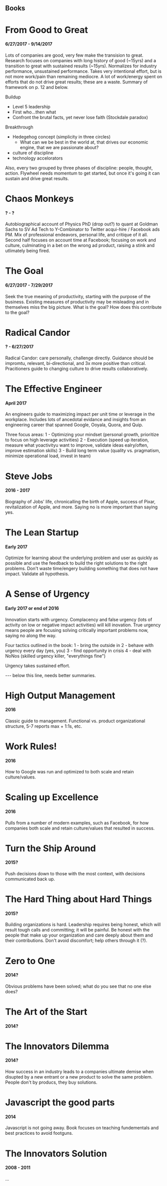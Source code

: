 Books
---

# From Good to Great
#### 6/27/2017 - 9/14/2017
Lots of companies are good, very few make the transision to great. Research focuses on companies with long history of good (~15yrs) and a transition to great with sustained results (~15yrs). Normalizes for industry performance, unsustained performance. Takes very intentional effort, but is not more work/pain than remaining mediocre. A lot of work/energy spent on efforts that do not drive great results; these are a waste. Summary of framework on p. 12 and below.

Buildup
- Level 5 leadership
- First who...then what
- Confront the brutal facts, yet never lose faith (Stockdale paradox)

Breakthrough
- Hedegehog concept (simplicity in three circles)
  - What can we be best in the world at, that drives our economic engine, that we are passionate about?
- culture of discipline
- technology accelorators

Also, every two grouped by three phases of discipline: people, thought, action. Flywheel needs momentum to get started, but once it's going it can sustain and drive great results.


# Chaos Monkeys
#### ? - ?
Autobiographical account of Physics PhD (drop out?) to quant at Goldman Sachs to SV Ad Tech to Y-Combinator to Twitter acqui-hire / Facebook ads PM. Mix of professional endeavors, personal life, and critique of it all. Second half focuses on account time at Facebook; focusing on work and culture, culminating in a bet on the wrong ad product, raising a stink and utlimately being fired.


# The Goal
#### 6/27/2017 - 7/29/2017
Seek the true meaning of productivity, starting with the purpose of the business. Existing measures of productivity may be misleading and in themselves miss the big picture. What is the goal? How does this contribute to the goal?


# Radical Candor
#### ? - 6/27/2017
Radical Candor: care personally, challenge directly. Guidance should be impromtu, relevant, bi-directional, and 3x more positive than critical. Pracitioners guide to changing culture to drive results collaboratively.

# The Effective Engineer
#### April 2017
An engineers guide to maximizing impact per unit time or leverage in the workplace. Includes lots of ancedotal evidance and insights from an engineering career that spanned Google, Ooyala, Quora, and Quip.

Three focus areas:
  1 - Optimizing your mindset (personal growth, prioritize to focus on high leverage activities)
  2 - Execution (speed up iteration, measure what yoactivityu want to improve, validate ideas ealry/often, improve estimation skills)
  3  - Build long term value (quality vs. pragmatism, minimize operational load, invest in team)

# Steve Jobs
#### 2016 - 2017
Biography of Jobs' life, chronicalling the birth of Apple, success of Pixar, revitalization of Apple, and more. Saying no is more important than saying yes.

# The Lean Startup
#### Early 2017
Optimize for learning about the underlying problem and user as quickly as possible and use the feedback to build the right solutions to the right problems. Don't waste time/engery building something that does not have impact. Validate all hypothesis.

# A Sense of Urgency
#### Early 2017 or end of 2016
Innovation starts with urgency. Complacency and false urgency (lots of activity on low or negative impact activities) will kill inovation. True urgency means people are focusing solving critically important problems now, saying no along the way.

Four tactics outlined in the book:
  1 - bring the outside in
  2 - behave with urgency every day (yes, you)
  3 - find opportunity in crisis
  4 - deal with NoNos (skilled urgency killer, "everythings fine")

Urgency takes sustained effort.

--- below this line, needs better summaries.

# High Output Management
#### 2016
Classic guide to management. Functional vs. product organizational structure, 5-7 reports max + 1:1s, etc.

# Work Rules!
#### 2016
How to Google was run and optimized to both scale and retain culture/values.

# Scaling up Excellence
#### 2016
Pulls from a number of modern examples, such as Facebook, for how companies both scale and retain culture/values that resulted in success.

# Turn the Ship Around
#### 2015?
Push decisions down to those with the most context, with decisions communicated back up.

# The Hard Thing about Hard Things
#### 2015?
Building organizations is hard. Leadership requires being honest, which will result tough calls and committing; it will be painful. Be honest with the people that make up your organization and care deeply about them and their contributions. Don't avoid discomfort; help others through it (?).

# Zero to One
#### 2014?
Obvious problems have been solved; what do you see that no one else does?

# The Art of the Start
#### 2014?

# The Innovators Dilemma
#### 2014?
How success in an industry leads to a companies ultimate demise when disupted by a new entrant or a new product to solve the same problem. People don't by producs, they buy solutions.

# Javascript the good parts
#### 2014
Javascript is not going away. Book focuses on teaching fundementals and best practices to avoid footguns.

# The Innovators Solution
#### 2008 - 2011
...